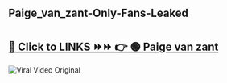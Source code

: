 
 ## Paige_van_zant-Only-Fans-Leaked

# <h2><a href="https://clipsfans.com/Paige_van_zant&ref=git">🔗 Click to LINKS ⏩⏩ 👉 🟢 Paige van zant </a></h2>

<a href="https://clipsfans.com/Paige_van_zant&ref=git" rel="nofollow" data-target="animated-image.originalLink"><img src="https://i.ibb.co.com/xMMVF88/686577567.gif" alt="Viral Video Original" style="max-width: 100%; display: inline-block;" data-target="animated-image.originalImage"></a>
